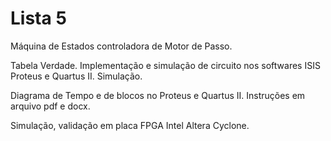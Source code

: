 # Lista 5

Máquina de Estados controladora de Motor de Passo.

Tabela Verdade. Implementação e simulação de circuito nos softwares ISIS Proteus e Quartus II. Simulação.

Diagrama de Tempo e de blocos no Proteus e Quartus II. Instruções em arquivo pdf e docx.

Simulação, validação em placa FPGA Intel Altera Cyclone.
